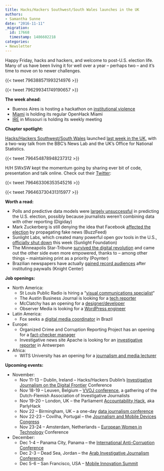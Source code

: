 ```yaml
---
title: Hacks/Hackers Southwest/South Wales launches in the UK
authors:
- Samantha Sunne
date: "2016-11-11"
_migration:
  id: 17668
  timestamp: 1486602218
categories:
- Newsletter
---
```


Happy Friday, hacks and hackers, and welcome to post-U.S. election life. Many of us have been living it for well over a year &#8211; perhaps two &#8211; and it&#8217;s time to move on to newer challenges.

{{< tweet 796388571993214976 >}}

{{< tweet 796299341749190657 >}}

**The week ahead:**

  * Buenos Aires is hosting a hackathon on [institutional violence][1]
  * [Miami][2] is holding its regular OpenHack Miami
  * [IRE][3] in Missouri is holding its weekly meeting

**Chapter spotlight:**

[Hacks/Hackers Southwest/South Wales][4] launched [last week in the UK][5], with a two-way talk from the BBC&#8217;s News Lab and the UK&#8217;s Office for National Statistics.

{{< tweet 796454878948237312 >}}

H/H SWxSW kept the momentum going by sharing ever bit of code, presentation and talk online. Check out their [Twitter][4]:

{{< tweet 796463306353545216 >}}

{{< tweet 796463730431315977 >}}

**Worth a read:**

  * Polls and predictive data models were [largely unsuccessful][6] in predicting the U.S. election, possibly because journalists weren&#8217;t combining data with other reporting (Digiday)
  * Mark Zuckerberg is still denying the idea that Facebook [affected the election][7] by propagating fake news (BuzzFeed)
  * Sunlight Labs, which created many powerful open gov tools in the U.S., [officially shut down][8] this week (Sunlight Foundation)
  * The Minneapolis Star-Tribune [survived the digital revolution][9] and came out the other side even more empowered, thanks to &#8211; among other things &#8211; maintaining print as a priority (Poynter)
  * Brazilian newspapers have actually [gained record audiences][10] after instituting paywalls (Knight Center)

**Job openings:**

  * North America:
      * St Louis Public Radio is hiring a &#8220;[visual communications specialist][11]&#8220;
      * The Austin Business Journal is looking for a [tech reporter][12]
      * McClatchy has an opening for a [designer/developer][13]
      * Observer Media is looking for a [WordPress engineer][14]
  * Latin America:
      * Fox seeks a [digital media coordinator][15] in Brazil
  * Europe:
      * Organized Crime and Corruption Reporting Project has an opening for a [fact-checker manager][16]
      * Investigative news site Apache is looking for an [investigative reporter][17] in Antwerpen
  * Africa:
      * WITS University has an opening for a [journalism and media lecturer][18]

**Upcoming events:**

  * November:
      * Nov 11-13 &#8211; Dublin, Ireland &#8211; Hacks/Hackers Dublin&#8217;s [Investigative Journalism on the Digital Frontier][19] Conference
      * Nov 18-19 &#8211; Leuven, Belgium &#8211; [VVOJ conference][20], a gathering of the Dutch-Flemish Association of Investigative Journalists
      * Nov 19-20 &#8211; London, UK &#8211; the Parliament [Accountability Hack][21], aka ParlyHack
      * Nov 22 &#8211; Birmingham, UK &#8211; a one-day [data journalism conference][22]
      * Nov 22-23 &#8211; Covilha, Portugal &#8211; the [Journalism and Mobile Devices Congress][23]
      * Nov 23-24 &#8211; Amsterdam, Netherlands &#8211; [European Women in Technology][24] Conference
  * December:
      * Dec 1-4 &#8211; Panama City, Panama &#8211; the [International Anti-Corruption Conference][25]
      * Dec 2-3 &#8211; Dead Sea, Jordan &#8211; the [Arab Investigative Journalism Conference][26]
      * Dec 5-6 &#8211; San Francisco, USA &#8211; [Mobile Innovation Summit][27]

 [1]: http://www.meetup.com/HacksHackersBA/events/235258306/
 [2]: http://www.meetup.com/Hacks-Hackers-Miami/
 [3]: http://www.meetup.com/hackshackersIRE/
 [4]: https://twitter.com/hh_SWxSW
 [5]: https://t.co/2MKs8i5ZyF
 [6]: http://digiday.com/publishers/blown-election-predictions-arent-end-data-journalism/
 [7]: https://www.buzzfeed.com/stephaniemlee/zuckerberg-techonomy-fake-news-election?utm_source=API+Need+to+Know+newsletter&utm_campaign=5237a391fa-EMAIL_CAMPAIGN_2016_11_11&utm_medium=email&utm_term=.fkMKWnqBY#.qaMvq4rR9
 [8]: https://twitter.com/sunlightlabs/status/796820941959471105
 [9]: http://www.poynter.org/2016/at-the-minneapolis-star-tribune-a-newsroom-thats-gone-from-surviving-to-thriving/434478/?utm_source=API+Need+to+Know+newsletter&utm_campaign=c53b84bb8f-EMAIL_CAMPAIGN_2016_11_04&utm_medium=email&utm_term=0_e3bf78af04-c53b84bb8f-45825441
 [10]: https://knightcenter.utexas.edu/blog/00-17753-after-adopting-paywall-brazilian-newspapers-gain-record-audiences-and-sell-more-and-mo?utm_source=Daily+Lab+email+list&utm_campaign=53763fe54f-dailylabemail3&utm_medium=email&utm_term=0_d68264fd5e-53763fe54f-396065225
 [11]: http://www.stlpublicradio.org/info/jobdetail.php?jobid=110
 [12]: http://talkingbiznews.com/biz-news-help-wanted/austin-business-journal-seeks-tech-reporter/
 [13]: https://careers-mcclatchy.icims.com/jobs/1237/designer-developer-%28sandbox%29/job?mode=view&preview=1&userId=108&hashed=1732190903&mobile=false&width=989&height=500&bga=true&needsRedirect=false&jan1offset=-300&jun1offset=-240
 [14]: http://www.observermedia.com/careers/wordpress-engineer
 [15]: http://ijnet.org/en/opportunities/fox-seeks-digital-media-coordinator-brazil
 [16]: http://www.occrp.org/
 [17]: http://journajobs.eu/jobs/onderzoeksjournalist-dutch/
 [18]: http://www.journalism.co.za/blog/department-journalism-school-literature-language-studies-seeking-employ-senior-lecturer-lecturer-two-year-contract-possibility-renewal/
 [19]: http://www.meetup.com/hacks-hackers-dublin/events/235157683/
 [20]: http://www.vvoj.nl/leuven2016/
 [21]: https://www.eventbrite.co.uk/e/accountability-hack-2016-tickets-28856127454?aff=efbevent
 [22]: https://www.eventbrite.co.uk/e/data-journalism-uk-2016-tickets-28661083071
 [23]: http://ijnet.org/en/opportunities/conference-focuses-mobile-journalism-portugal
 [24]: http://www.europeanwomenintech.com/#!register/z49gr
 [25]: http://16iacc.org/
 [26]: http://en.arij.net/
 [27]: https://theinnovationenterprise.com/summits/mobile-innovation-summit-san-francisco-2016